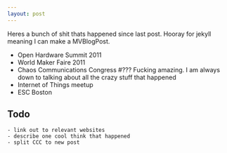 ```yaml
---
layout: post
---
```


  Heres a bunch of shit thats happened since last post. Hooray for jekyll meaning I can make a MVBlogPost.

  - Open Hardware Summit 2011
  - World Maker Faire 2011
  - Chaos Communications Congress #???
    Fucking amazing. I am always down to talking about all the crazy stuff that happened
  - Internet of Things meetup
  - ESC Boston

  Todo
  ----
    - link out to relevant websites
    - describe one cool think that happened
    - split CCC to new post
